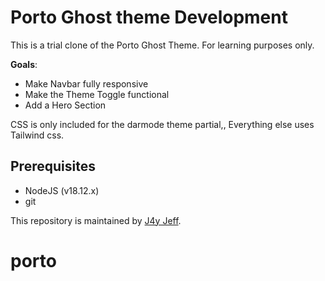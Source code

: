 # Porto Ghost theme Development

This is a trial clone of the Porto Ghost Theme.
For learning purposes only.

**Goals**:

- Make Navbar fully responsive
- Make the Theme Toggle functional
- Add a Hero Section

CSS is only included for the darmode theme partial,, Everything else uses Tailwind css.

## Prerequisites

- NodeJS (v18.12.x)
- git

This repository is maintained by [J4y Jeff](https://www.geekbits.io/author/j4y-j3ff/).

# porto
